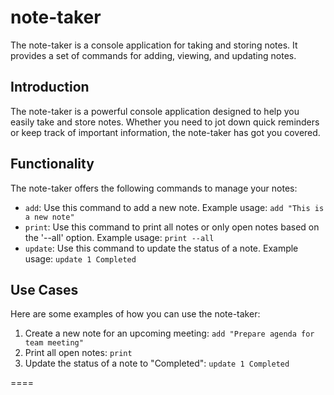 # note-taker

The note-taker is a console application for taking and storing notes. It provides a set of commands for adding, viewing, and updating notes.

## Introduction

The note-taker is a powerful console application designed to help you easily take and store notes. Whether you need to jot down quick reminders or keep track of important information, the note-taker has got you covered.

## Functionality

The note-taker offers the following commands to manage your notes:

* `add`: Use this command to add a new note. Example usage: `add "This is a new note"`
* `print`: Use this command to print all notes or only open notes based on the '--all' option. Example usage: `print --all`
* `update`: Use this command to update the status of a note. Example usage: `update 1 Completed`

## Use Cases

Here are some examples of how you can use the note-taker:

1. Create a new note for an upcoming meeting: `add "Prepare agenda for team meeting"`
2. Print all open notes: `print`
3. Update the status of a note to "Completed": `update 1 Completed`

====